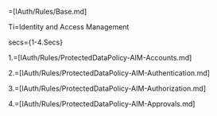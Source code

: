 =[IAuth/Rules/Base.md]

Ti=Identity and Access Management

secs={1-4.Secs}

1.=[IAuth/Rules/ProtectedDataPolicy-AIM-Accounts.md]

2.=[IAuth/Rules/ProtectedDataPolicy-AIM-Authentication.md]

3.=[IAuth/Rules/ProtectedDataPolicy-AIM-Authorization.md]

4.=[IAuth/Rules/ProtectedDataPolicy-AIM-Approvals.md]